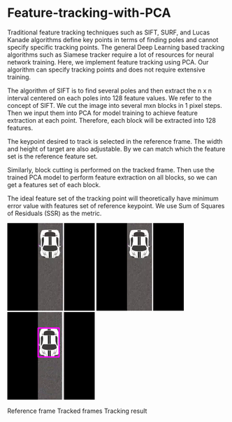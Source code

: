 # Feature-tracking-with-PCA
Traditional feature tracking techniques such as SIFT, SURF, and Lucas Kanade algorithms define key points in terms of finding poles and cannot specify specific tracking points. The general Deep Learning based tracking algorithms such as Siamese tracker require a lot of resources for neural network training. Here, we implement feature tracking using PCA. Our algorithm can specify tracking points and does not require extensive training.

The algorithm of SIFT is to find several poles and then extract the n x n interval centered on each poles into 128 feature values.
We refer to the concept of SIFT.
We cut the image into several mxn blocks in 1 pixel steps.
Then we input them into PCA for model training to achieve feature extraction at each point.
Therefore, each block will be extracted into 128 features.

The keypoint desired to track is selected in the reference frame. 
The width and height of target are also adjustable.
By <poses> we can match which the feature set is the reference feature set.

Similarly, block cutting is performed on the tracked frame.
Then use the trained PCA model to perform feature extraction on all blocks, so we can get a features set of each block.
  
The ideal feature set of the tracking point will theoretically have minimum error value with features set of reference keypoint. 
We use Sum of Squares of Residuals (SSR) as the metric.
  
![Ref_frame](https://github.com/JacobChen1998/Feature-tracking-with-PCA/blob/main/reference_frame.png)
![Org_frames](https://github.com/JacobChen1998/Feature-tracking-with-PCA/blob/main/origin.gif)
![Demo_frames](https://github.com/JacobChen1998/Feature-tracking-with-PCA/blob/main/demo.gif)
  
Reference frame   Tracked frames  Tracking result
